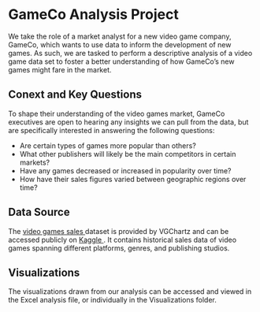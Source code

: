 # GameCo Analysis Project
We take the role of a market analyst for a new video game company, GameCo, which wants to use data to inform the development of new games. As such, we are tasked to perform a descriptive analysis of a video game data set to foster a better understanding of how GameCo’s new games might fare in the market.

## Conext and Key Questions
To shape their understanding of the video games market, GameCo executives are open to hearing any insights we can pull from the data, but are specifically interested in answering the following questions:

* Are certain types of games more popular than others?
* What other publishers will likely be the main competitors in certain markets?
* Have any games decreased or increased in popularity over time?
* How have their sales figures varied between geographic regions over time?

## Data Source
The <a href="https://docs.google.com/spreadsheets/d/1W0WxD6WMc4hNqPUVTwGS--kvqipTS7Z-/edit?usp=sharing&ouid=115605502126220658348&rtpof=true&sd=true">video games sales </a>dataset is provided by VGChartz and can be accessed publicly on <a href="https://www.kaggle.com/datasets/gregorut/videogamesales"> Kaggle </a>. It contains historical sales data of video games spanning different platforms, genres, and publishing studios. 

## Visualizations
The visualizations drawn from our analysis can be accessed and viewed in the Excel analysis file, or individually in the Visualizations folder.
